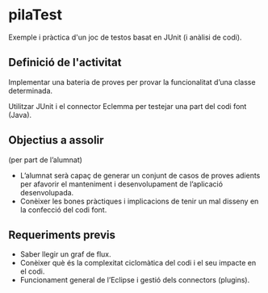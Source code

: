 # pilaTest
Exemple i pràctica d'un joc de testos basat en JUnit (i anàlisi de codi).


## Definició de l'activitat
Implementar una bateria de proves per provar la funcionalitat d’una classe determinada.

Utilitzar JUnit i el connector Eclemma per testejar una part del codi font (Java).

## Objectius a assolir
 (per part de l’alumnat)
- L’alumnat serà capaç de generar un conjunt de casos de proves adients per afavorir el manteniment i desenvolupament de l’aplicació desenvolupada.
- Conèixer les bones pràctiques i implicacions de tenir un mal disseny en la confecció del codi font.

## Requeriments previs
- Saber llegir un graf de flux.
- Conèixer què és la  complexitat ciclomàtica del codi i el seu impacte en el codi.
- Funcionament general de l’Eclipse i gestió dels connectors (plugins).


